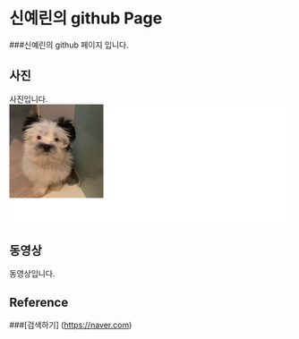 # 신예린의 github Page

###신예린의 github 페이지 입니다.
<br>

## 사진
 사진입니다.
![Alt text](sudal.png)


## 동영상
 동영상입니다.



## Reference
###[검색하기] (https://naver.com)
